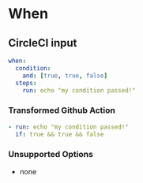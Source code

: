 # When

## CircleCI input

```yaml
when:
  condition:
    and: [true, true, false]
  steps:
    run: echo "my condition passed!"
```

### Transformed Github Action

```yaml
- run: echo "my condition passed!"
  if: true && true && false
```

### Unsupported Options

- none

